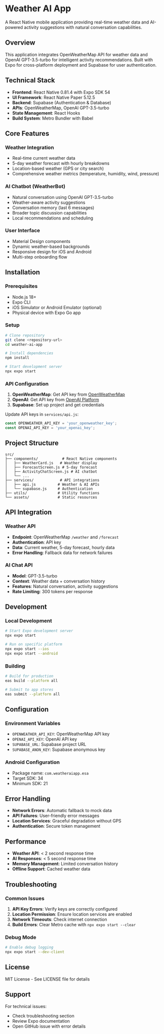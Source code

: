 # Weather AI App

A React Native mobile application providing real-time weather data and AI-powered activity suggestions with natural conversation capabilities.

## Overview

This application integrates OpenWeatherMap API for weather data and OpenAI GPT-3.5-turbo for intelligent activity recommendations. Built with Expo for cross-platform deployment and Supabase for user authentication.

## Technical Stack

- **Frontend**: React Native 0.81.4 with Expo SDK 54
- **UI Framework**: React Native Paper 5.12.5
- **Backend**: Supabase (Authentication & Database)
- **APIs**: OpenWeatherMap, OpenAI GPT-3.5-turbo
- **State Management**: React Hooks
- **Build System**: Metro Bundler with Babel

## Core Features

### Weather Integration
- Real-time current weather data
- 5-day weather forecast with hourly breakdowns
- Location-based weather (GPS or city search)
- Comprehensive weather metrics (temperature, humidity, wind, pressure)

### AI Chatbot (WeatherBot)
- Natural conversation using OpenAI GPT-3.5-turbo
- Weather-aware activity suggestions
- Conversation memory (last 6 messages)
- Broader topic discussion capabilities
- Local recommendations and scheduling

### User Interface
- Material Design components
- Dynamic weather-based backgrounds
- Responsive design for iOS and Android
- Multi-step onboarding flow

## Installation

### Prerequisites
- Node.js 18+
- Expo CLI
- iOS Simulator or Android Emulator (optional)
- Physical device with Expo Go app

### Setup
```bash
# Clone repository
git clone <repository-url>
cd weather-ai-app

# Install dependencies
npm install

# Start development server
npx expo start
```

### API Configuration
1. **OpenWeatherMap**: Get API key from [OpenWeatherMap](https://openweathermap.org/api)
2. **OpenAI**: Get API key from [OpenAI Platform](https://platform.openai.com/api-keys)
3. **Supabase**: Set up project and get credentials

Update API keys in `services/api.js`:
```javascript
const OPENWEATHER_API_KEY = 'your_openweather_key';
const OPENAI_API_KEY = 'your_openai_key';
```

## Project Structure

```
src/
├── components/           # React Native components
│   ├── WeatherCard.js   # Weather display
│   ├── ForecastScreen.js # 5-day forecast
│   ├── ActivityChatScreen.js # AI chatbot
│   └── ...
├── services/            # API integrations
│   ├── api.js          # Weather & AI APIs
│   └── supabase.js     # Authentication
├── utils/              # Utility functions
└── assets/             # Static resources
```

## API Integration

### Weather API
- **Endpoint**: OpenWeatherMap `/weather` and `/forecast`
- **Authentication**: API key
- **Data**: Current weather, 5-day forecast, hourly data
- **Error Handling**: Fallback data for network failures

### AI Chat API
- **Model**: GPT-3.5-turbo
- **Context**: Weather data + conversation history
- **Features**: Natural conversation, activity suggestions
- **Rate Limiting**: 300 tokens per response

## Development

### Local Development
```bash
# Start Expo development server
npx expo start

# Run on specific platform
npx expo start --ios
npx expo start --android
```

### Building
```bash
# Build for production
eas build --platform all

# Submit to app stores
eas submit --platform all
```

## Configuration

### Environment Variables
- `OPENWEATHER_API_KEY`: OpenWeatherMap API key
- `OPENAI_API_KEY`: OpenAI API key
- `SUPABASE_URL`: Supabase project URL
- `SUPABASE_ANON_KEY`: Supabase anonymous key

### Android Configuration
- Package name: `com.weatheraiapp.esa`
- Target SDK: 34
- Minimum SDK: 21

## Error Handling

- **Network Errors**: Automatic fallback to mock data
- **API Failures**: User-friendly error messages
- **Location Services**: Graceful degradation without GPS
- **Authentication**: Secure token management

## Performance

- **Weather API**: < 2 second response time
- **AI Responses**: < 5 second response time
- **Memory Management**: Limited conversation history
- **Offline Support**: Cached weather data

## Troubleshooting

### Common Issues
1. **API Key Errors**: Verify keys are correctly configured
2. **Location Permission**: Ensure location services are enabled
3. **Network Timeouts**: Check internet connection
4. **Build Errors**: Clear Metro cache with `npx expo start --clear`

### Debug Mode
```bash
# Enable debug logging
npx expo start --dev-client
```

## License

MIT License - See LICENSE file for details

## Support

For technical issues:
- Check troubleshooting section
- Review Expo documentation
- Open GitHub issue with error details